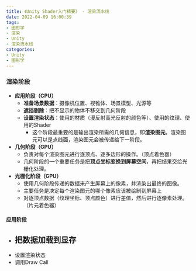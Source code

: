 ```yaml
---
title: 《Unity Shader入门精要》 - 渲染流水线
date: 2022-04-09 16:00:39
tags:
- 图形学
- 渲染
- Unity
- 渲染流水线
categories:
- Unity
- 图形学
---
```


### 渲染阶段
- **应用阶段（CPU）**
  - **准备场景数据**：摄像机位置、视锥体、场景模型、光源等
  - **遮挡剔除**：把不显示的物体不移交到几何阶段
  - **设置渲染状态**：使用的材质（漫反射高光反射的颜色等）、使用的纹理、使用的Shader
    - 这个阶段最重要的是输出渲染所需的几何信息，即**渲染图元**。渲染图元可以是点线面，渲染图元会被传递给下一阶段。
- **几何阶段（GPU）**
  - 负责对每个渲染图元进行逐顶点、逐多边形的操作。（顶点着色器）
  - 几何阶段的一个重要任务是把**顶点坐标变换到屏幕空间**，再把结果交给光栅化处理。
- **光栅化阶段（GPU）**
  - 使用几何阶段传递的数据来产生屏幕上的像素，并渲染出最终的图像。
  - 主要任务是决定每个渲染图元的哪个像素应该被绘制到屏幕上
  - 对逐顶点数据（纹理坐标、顶点颜色）进行差值，然后进行逐像素处理。（片元着色器）

#### 应用阶段
- 把数据加载到显存
  - 
- 设置渲染状态
- 调用Draw Call